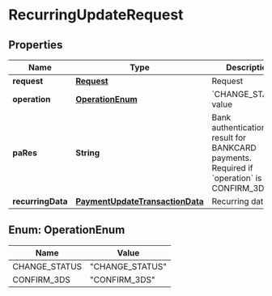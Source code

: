 
# RecurringUpdateRequest

## Properties
Name | Type | Description | Notes
------------ | ------------- | ------------- | -------------
**request** | [**Request**](Request.md) | Request | 
**operation** | [**OperationEnum**](#OperationEnum) | &#x60;CHANGE_STATUS&#x60; value | 
**paRes** | **String** | Bank authentication result for BANKCARD payments. Required if &#x60;operation&#x60; is CONFIRM_3DS. |  [optional]
**recurringData** | [**PaymentUpdateTransactionData**](PaymentUpdateTransactionData.md) | Recurring data |  [optional]


<a name="OperationEnum"></a>
## Enum: OperationEnum
Name | Value
---- | -----
CHANGE_STATUS | &quot;CHANGE_STATUS&quot;
CONFIRM_3DS | &quot;CONFIRM_3DS&quot;



